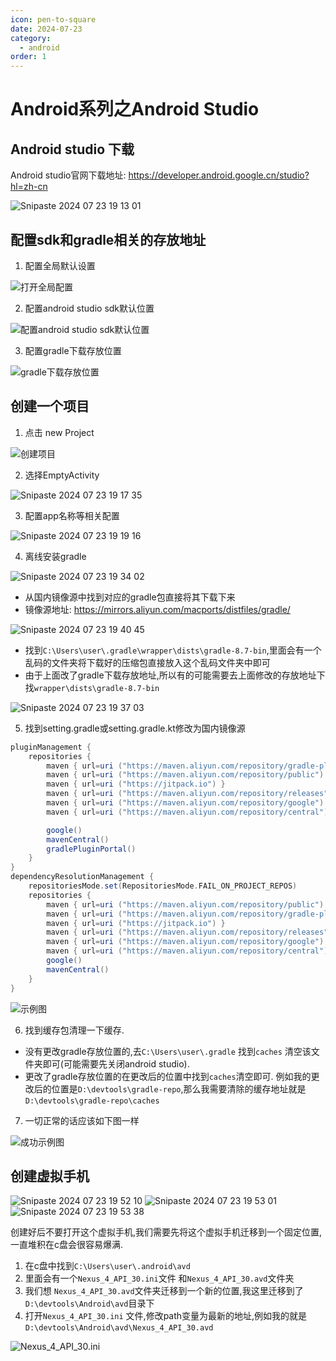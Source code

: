 ```yaml
---
icon: pen-to-square
date: 2024-07-23
category:
  - android
order: 1
---
```

# Android系列之Android Studio

## Android studio 下载

Android studio官网下载地址: <https://developer.android.google.cn/studio?hl=zh-cn>

![Snipaste 2024 07 23 19 13 01](https://i.jpg.dog/58ea6e2e38ed318c1b6c7af8d2676ad2.png)

## 配置sdk和gradle相关的存放地址

1. 配置全局默认设置

![打开全局配置](https://i.jpg.dog/a52d01bcc95865d0e5366dd8e4e4e33b.png)

2. 配置android studio sdk默认位置

![配置android studio sdk默认位置](https://i.jpg.dog/ee6ec29bbe68301f32351250672d3bad.png)

3. 配置gradle下载存放位置

![gradle下载存放位置](https://i.jpg.dog/e46ac0e2b2b3d2dc965d567236e4719f.png)

## 创建一个项目
1. 点击 new Project

![创建项目](https://i.jpg.dog/f165ffb0606e36e3309adcec9772b8eb.png)

2. 选择EmptyActivity

![Snipaste 2024 07 23 19 17 35](https://i.jpg.dog/8a4b79371edd30114e44c5797eb65664.png)

3. 配置app名称等相关配置

![Snipaste 2024 07 23 19 19 16](https://i.jpg.dog/b985141029fc16a254fdcd512553fa07.png)

4. 离线安装gradle

![Snipaste 2024 07 23 19 34 02](https://i.jpg.dog/dd0da4ae3cb20e8ed9ef4384d547b61b.png)
  
  - 从国内镜像源中找到对应的gradle包直接将其下载下来
  - 镜像源地址: <https://mirrors.aliyun.com/macports/distfiles/gradle/>

![Snipaste 2024 07 23 19 40 45](https://i.jpg.dog/584e4281f48235cbf5abdaf5a54df55a.png)

  - 找到`C:\Users\user\.gradle\wrapper\dists\gradle-8.7-bin`,里面会有一个乱码的文件夹将下载好的压缩包直接放入这个乱码文件夹中即可
  - 由于上面改了gradle下载存放地址,所以有的可能需要去上面修改的存放地址下找`wrapper\dists\gradle-8.7-bin`

![Snipaste 2024 07 23 19 37 03](https://i.jpg.dog/fd0b39e13e93a3beb0dcb858d743144c.png)



5. 找到setting.gradle或setting.gradle.kt修改为国内镜像源

```gradle
pluginManagement {
    repositories {
        maven { url=uri ("https://maven.aliyun.com/repository/gradle-plugin") }
        maven { url=uri ("https://maven.aliyun.com/repository/public") }
        maven { url=uri ("https://jitpack.io") }
        maven { url=uri ("https://maven.aliyun.com/repository/releases") }
        maven { url=uri ("https://maven.aliyun.com/repository/google") }
        maven { url=uri ("https://maven.aliyun.com/repository/central") }

        google()
        mavenCentral()
        gradlePluginPortal()
    }
}
dependencyResolutionManagement {
    repositoriesMode.set(RepositoriesMode.FAIL_ON_PROJECT_REPOS)
    repositories {
        maven { url=uri ("https://maven.aliyun.com/repository/public") }
        maven { url=uri ("https://maven.aliyun.com/repository/gradle-plugin") }
        maven { url=uri ("https://jitpack.io") }
        maven { url=uri ("https://maven.aliyun.com/repository/releases") }
        maven { url=uri ("https://maven.aliyun.com/repository/google") }
        maven { url=uri ("https://maven.aliyun.com/repository/central") }
        google()
        mavenCentral()
    }
}
```

![示例图](https://i.jpg.dog/3cee6ef1a56014ff29240704cbdba030.png)

6. 找到缓存包清理一下缓存.

  - 没有更改gradle存放位置的,去`C:\Users\user\.gradle` 找到`caches` 清空该文件夹即可(可能需要先关闭android studio).
  - 更改了gradle存放位置的在更改后的位置中找到`caches`清空即可. 例如我的更改后的位置是`D:\devtools\gradle-repo`,那么我需要清除的缓存地址就是`D:\devtools\gradle-repo\caches`

7. 一切正常的话应该如下图一样

![成功示例图](https://i.jpg.dog/a4244839d41039c5f6e889fc6869efe1.png)

## 创建虚拟手机

![Snipaste 2024 07 23 19 52 10](https://i.jpg.dog/5ffa8feab135dc5167139c14a11a289b.png)
![Snipaste 2024 07 23 19 53 01](https://i.jpg.dog/ce6b980eb6db2f0a0f7a2ec222531d89.png)
![Snipaste 2024 07 23 19 53 38](https://i.jpg.dog/78d9b56fff9a2f0cf6a0ecfbb8c8cea1.png)

创建好后不要打开这个虚拟手机,我们需要先将这个虚拟手机迁移到一个固定位置,一直堆积在c盘会很容易爆满.

1. 在c盘中找到`C:\Users\user\.android\avd`
2. 里面会有一个`Nexus_4_API_30.ini`文件 和`Nexus_4_API_30.avd`文件夹
3. 我们想 `Nexus_4_API_30.avd`文件夹迁移到一个新的位置,我这里迁移到了`D:\devtools\Android\avd`目录下
4. 打开`Nexus_4_API_30.ini` 文件,修改path变量为最新的地址,例如我的就是`D:\devtools\Android\avd\Nexus_4_API_30.avd`

![Nexus_4_API_30.ini](https://i.jpg.dog/8fc5fe192630c26ff2c6f865abba088c.png)


